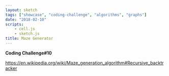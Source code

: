 ```yaml
---
layout: sketch
tags: ["showcase", "coding-challenge", "algorithms", "graphs"]
date: "2018-02-10"
scripts: 
    - cell.js
    - sketch.js
title: Maze Generator
---
```


**Coding Challenge#10**

<https://en.wikipedia.org/wiki/Maze_generation_algorithm#Recursive_backtracker>